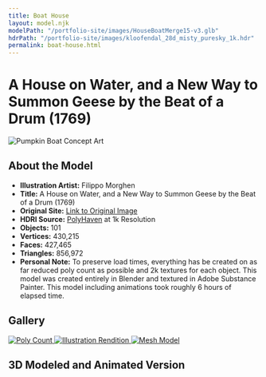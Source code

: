 ```yaml
---
title: Boat House
layout: model.njk
modelPath: "/portfolio-site/images/HouseBoatMerge15-v3.glb"
hdrPath: "/portfolio-site/images/kloofendal_28d_misty_puresky_1k.hdr"
permalink: boat-house.html
---
```


# A House on Water, and a New Way to Summon Geese by the Beat of a Drum (1769)

![Pumpkin Boat Concept Art](/portfolio-site/images/house-boat.jpg)

## About the Model

- **Illustration Artist:** Filippo Morghen
- **Title:** A House on Water, and a New Way to Summon Geese by the Beat of a Drum (1769)
- **Original Site:** [Link to Original Image](https://artvee.com/dl/a-house-on-water-and-a-new-way-to-summon-geese-by-the-beat-of-a-drum/)
- **HDRI Source:** [PolyHaven](https://polyhaven.com/a/kloofendal_28d_misty_puresky) at 1k Resolution
- **Objects:** 101
- **Vertices:** 430,215
- **Faces:** 427,465
- **Triangles:** 856,972
- **Personal Note:** To preserve load times, everything has be created on as far reduced poly count as possible and 2k textures for each object. This model was created entirely in Blender and textured in Adobe Substance Painter. This model including animations took roughly 6 hours of elapsed time.

## Gallery

<div class="gallery">
  <a href="/portfolio-site/images/HouseBoatImages/Poly%20Count.png">
    <img src="/portfolio-site/images/HouseBoatImages/Poly%20Count.png" alt="Poly Count">
  </a>
  <a href="/portfolio-site/images/HouseBoatImages/Illustration%20Rendition.png">
    <img src="/portfolio-site/images/HouseBoatImages/Illustration%20Rendition.png" alt="Illustration Rendition">
  </a>
  <a href="/portfolio-site/images/HouseBoatImages/Mesh%20Model.png">
    <img src="/portfolio-site/images/HouseBoatImages/Mesh%20Model.png" alt="Mesh Model">
  </a>
</div>

## 3D Modeled and Animated Version

<div id="threejs-container" style="margin-bottom: 50px;">
  <canvas id="modelCanvas" style="width: 100%; height: 100%;"></canvas>
</div>

<script type="module">
  import { initModel } from '/portfolio-site/js/threejs-model.js';

  const modelPath = '{{ modelPath }}';
  const hdrPath = '{{ hdrPath }}';

  initModel(modelPath, hdrPath);
</script>

<style>
</style>
